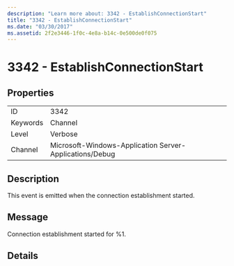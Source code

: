 ```yaml
---
description: "Learn more about: 3342 - EstablishConnectionStart"
title: "3342 - EstablishConnectionStart"
ms.date: "03/30/2017"
ms.assetid: 2f2e3446-1f0c-4e8a-b14c-0e500de0f075
---
```

# 3342 - EstablishConnectionStart

## Properties  
  
|||  
|-|-|  
|ID|3342|  
|Keywords|Channel|  
|Level|Verbose|  
|Channel|Microsoft-Windows-Application Server-Applications/Debug|  
  
## Description  

 This event is emitted when the connection establishment started.  
  
## Message  

 Connection establishment started for %1.  
  
## Details
